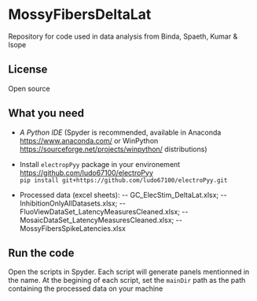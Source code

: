 # MossyFibersDeltaLat
Repository for code used in data analysis from Binda, Spaeth, Kumar &amp; Isope

## License 
Open source 

## What you need
- *A Python IDE* (Spyder is recommended, available in Anaconda https://www.anaconda.com/ or WinPython https://sourceforge.net/projects/winpython/ distributions)  

- Install ```electropPyy``` package in your environement https://github.com/ludo67100/electroPyy           
```pip install git+https://github.com/ludo67100/electroPyy.git```

- Processed data (excel sheets): 
-- GC_ElecStim_DeltaLat.xlsx; 
-- InhibitionOnlyAllDatasets.xlsx; 
-- FluoViewDataSet_LatencyMeasuresCleaned.xlsx; 
-- MosaicDataSet_LatencyMeasuresCleaned.xlsx; 
-- MossyFibersSpikeLatencies.xlsx
  
 ## Run the code
 Open the scripts in Spyder. Each script will generate panels mentionned in the name. 
 At the begining of each script, set the ```mainDir``` path as the path containing the processed data on your machine 
